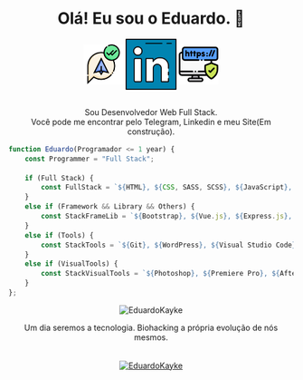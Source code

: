 <h1 align="center">Olá! Eu sou o Eduardo. 👋</h1>

<div align="center"> 
<a href="https://web.telegram.org/z/#-1582796052" target='_blank'><img align="center" src="images/telegram.png" target='_blank' alt="telegram" height="70" width="70" /></a> <a href="https://linkedin.com/in/eduardokaykedasilva" target="_blank"><img align="center" src="images/linkedin.png" alt="linkedin" height="90" width="90" /></a> <a href="https://desenvolvedorfreelancer.com/" target="_blank"><img align="center" src="images/sitepessoal.png" alt="site" height="70" width="70" /></a><br><br>

Sou Desenvolvedor Web Full Stack. <br>
Você pode me encontrar pelo Telegram, Linkedin e meu Site(Em construção). 
    
</div>

<div align="left">
    
```js       
function Eduardo(Programador <= 1 year) {
    const Programmer = "Full Stack";
    
    if (Full Stack) {
        const FullStack = `${HTML}, ${CSS, SASS, SCSS}, ${JavaScript}, ${Node.js}, ${MySQL}`;
    }
    else if (Framework && Library && Others) {
        const StackFrameLib = `${Bootstrap}, ${Vue.js}, ${Express.js}, ${EJS}, ${Sequelize.js}`;
    }
    else if (Tools) {
        const StackTools = `${Git}, ${WordPress}, ${Visual Studio Code}`;
    }
    else if (VisualTools) {
        const StackVisualTools = `${Photoshop}, ${Premiere Pro}, ${After Effects}, ${Figma}, ${Adobe XD}, ${Canva}`;
    }
};
```
</div>
    
<p align="center">
  <img src="http://github-readme-streak-stats.herokuapp.com?user=EduardoKayke&theme=dracula" alt="EduardoKayke" width="410" />
</p>
    
<div align="center">
Um dia seremos a tecnologia. Biohacking a própria evolução de nós mesmos.<br><br>

<p><a href="https://www.buymeacoffee.com/EduardoKayke"> <img align="center" src="https://cdn.buymeacoffee.com/buttons/v2/default-yellow.png" height="50" width="210" alt="EduardoKayke" /></a></a></p>
